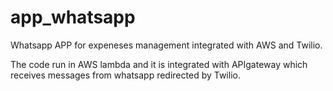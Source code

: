 # app_whatsapp
Whatsapp APP for expeneses management integrated with AWS and Twilio.

The code run in AWS lambda and it is integrated with APIgateway which receives messages from whatsapp redirected by Twilio. 




